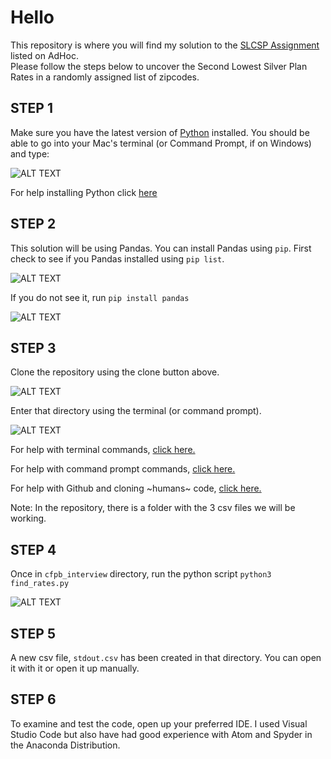 # Hello

This repository is where you will find my solution to the [SLCSP Assignment](https://homework.adhoc.team/slcsp/) listed on AdHoc.  
Please follow the steps below to uncover the Second Lowest Silver Plan Rates in a randomly assigned list of zipcodes.  

## STEP 1

Make sure you have the latest version of [Python](https://www.python.org/) installed. 
You should be able to go into your Mac's terminal (or Command Prompt, if on Windows) and type:

![ALT TEXT](https://media.giphy.com/media/1z397gkZO4YMYuVEdE/giphy.gif)



For help installing Python click [here](https://realpython.com/installing-python/)

## STEP 2

This solution will be using Pandas. You can install Pandas using `pip`.  First check to see if you Pandas installed using `pip list`.

![ALT TEXT](https://media.giphy.com/media/1EwKzIWRH945pzh6WK/giphy.gif)


If you do not see it, run  `pip install pandas`

![ALT TEXT](https://media.giphy.com/media/8rGDz9H01IoLVWsgZw/giphy.gif)

## STEP 3

Clone the repository using the clone button above.

![ALT TEXT](https://media.giphy.com/media/DKrpOIzPgjJefS45h7/giphy.gif)


Enter that directory using the terminal (or command prompt). 

![ALT TEXT](https://media.giphy.com/media/v0OgxfAVSYBs7GLaI4/giphy.gif)

For help with terminal commands, [click here.](https://www.makeuseof.com/tag/mac-terminal-commands-cheat-sheet/)

For help with command prompt commands, [click here.](http://www.cs.columbia.edu/~sedwards/classes/2017/1102-spring/Command%20Prompt%20Cheatsheet.pdf)

For help with Github and cloning ~humans~ code, [click here.](https://docs.github.com/en/free-pro-team@latest/github/creating-cloning-and-archiving-repositories/cloning-a-repository)

Note: In the repository, there is a folder with the 3 csv files we will be working.

## STEP 4

Once in `cfpb_interview` directory, run the python script `python3 find_rates.py`

![ALT TEXT](https://media.giphy.com/media/HWphTvBYxZMwMBCY9d/giphy.gif)

## STEP 5 

A new csv file, `stdout.csv` has been created in that directory.  You can open it with it or open it up manually.


## STEP 6

To examine and test the code, open up your preferred IDE.  I used Visual Studio Code but also have had good experience with Atom and Spyder in the Anaconda Distribution.  
